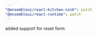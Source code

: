 ```yaml
---
"@ensembleui/react-kitchen-sink": patch
"@ensembleui/react-runtime": patch
---
```


added support for reset form
